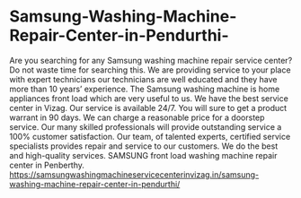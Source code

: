 # Samsung-Washing-Machine-Repair-Center-in-Pendurthi-
 Are you searching for any Samsung washing machine repair service center? Do not waste time for searching this. We are providing service to your place with expert technicians our technicians are well educated and they have more than 10 years’ experience. The Samsung washing machine is home appliances front load which are very useful to us. We have the best service center in Vizag. Our service is available 24/7. You will sure to get a product warrant in 90 days. We can charge a reasonable price for a doorstep service. Our many skilled professionals will provide outstanding service a 100% customer satisfaction. Our team, of talented experts, certified service specialists provides repair and service to our customers. We do the best and high-quality services. SAMSUNG front load washing machine repair center in Penberthy.  https://samsungwashingmachineservicecenterinvizag.in/samsung-washing-machine-repair-center-in-pendurthi/
